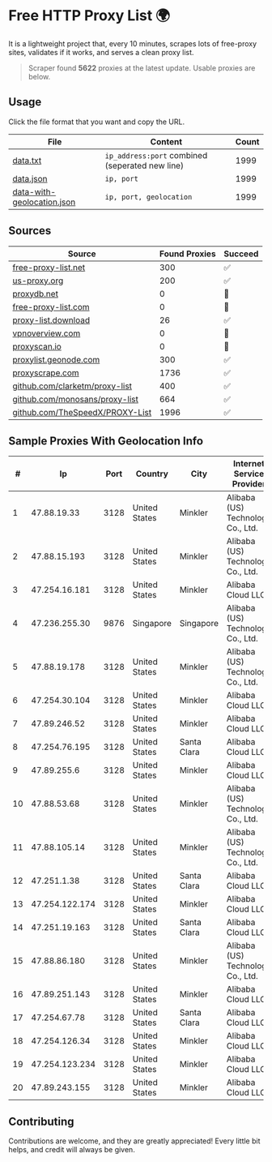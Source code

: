 
# Free HTTP Proxy List 🌍

It is a lightweight project that, every 10 minutes, scrapes lots of free-proxy sites, validates if it works, and serves a clean proxy list.


> Scraper found **5622** proxies at the latest update. Usable proxies are below.

## Usage

Click the file format that you want and copy the URL.


|File|Content|Count|
|----|-------|-----|
|[data.txt](https://raw.githubusercontent.com/themiralay/Proxy-List-World/master/data.txt)|`ip_address:port` combined (seperated new line)|1999|
|[data.json](https://raw.githubusercontent.com/themiralay/Proxy-List-World/master/data.json)|`ip, port`|1999|
|[data-with-geolocation.json](https://raw.githubusercontent.com/themiralay/Proxy-List-World/master/data-with-geolocation.json)|`ip, port, geolocation`|1999|

## Sources

|Source|Found Proxies|Succeed|
|------|-------------|-------|
|[free-proxy-list.net](https://free-proxy-list.net)|300|✅|
|[us-proxy.org](https://www.us-proxy.org)|200|✅|
|[proxydb.net](http://proxydb.net)|0|🚫|
|[free-proxy-list.com](https://free-proxy-list.com/?page=&port=&type%5B%5D=http&type%5B%5D=https&up_time=0&search=Search)|0|🚫|
|[proxy-list.download](https://www.proxy-list.download/HTTP)|26|✅|
|[vpnoverview.com](https://vpnoverview.com/privacy/anonymous-browsing/free-proxy-servers)|0|🚫|
|[proxyscan.io](https://www.proxyscan.io)|0|🚫|
|[proxylist.geonode.com](https://proxylist.geonode.com/api/proxy-list?limit=300&page=1&sort_by=lastChecked&sort_type=desc&protocols=http,https)|300|✅|
|[proxyscrape.com](https://api.proxyscrape.com/v2/?request=displayproxies&protocol=http&timeout=10000&country=all&ssl=all&anonymity=all)|1736|✅|
|[github.com/clarketm/proxy-list](https://raw.githubusercontent.com/clarketm/proxy-list/master/proxy-list-raw.txt)|400|✅|
|[github.com/monosans/proxy-list](https://raw.githubusercontent.com/monosans/proxy-list/main/proxies/http.txt)|664|✅|
|[github.com/TheSpeedX/PROXY-List](https://raw.githubusercontent.com/TheSpeedX/PROXY-List/master/http.txt)|1996|✅|


## Sample Proxies With Geolocation Info

|#|Ip|Port|Country|City|Internet Service Provider|
|-|--|----|-------|----|-------------------------|
|1|47.88.19.33|3128|United States|Minkler|Alibaba (US) Technology Co., Ltd.|
|2|47.88.15.193|3128|United States|Minkler|Alibaba (US) Technology Co., Ltd.|
|3|47.254.16.181|3128|United States|Minkler|Alibaba Cloud LLC|
|4|47.236.255.30|9876|Singapore|Singapore|Alibaba (US) Technology Co., Ltd.|
|5|47.88.19.178|3128|United States|Minkler|Alibaba (US) Technology Co., Ltd.|
|6|47.254.30.104|3128|United States|Minkler|Alibaba Cloud LLC|
|7|47.89.246.52|3128|United States|Minkler|Alibaba Cloud LLC|
|8|47.254.76.195|3128|United States|Santa Clara|Alibaba Cloud LLC|
|9|47.89.255.6|3128|United States|Minkler|Alibaba Cloud LLC|
|10|47.88.53.68|3128|United States|Minkler|Alibaba (US) Technology Co., Ltd.|
|11|47.88.105.14|3128|United States|Minkler|Alibaba (US) Technology Co., Ltd.|
|12|47.251.1.38|3128|United States|Santa Clara|Alibaba Cloud LLC|
|13|47.254.122.174|3128|United States|Minkler|Alibaba Cloud LLC|
|14|47.251.19.163|3128|United States|Santa Clara|Alibaba Cloud LLC|
|15|47.88.86.180|3128|United States|Minkler|Alibaba (US) Technology Co., Ltd.|
|16|47.89.251.143|3128|United States|Minkler|Alibaba Cloud LLC|
|17|47.254.67.78|3128|United States|Santa Clara|Alibaba Cloud LLC|
|18|47.254.126.34|3128|United States|Minkler|Alibaba Cloud LLC|
|19|47.254.123.234|3128|United States|Minkler|Alibaba Cloud LLC|
|20|47.89.243.155|3128|United States|Minkler|Alibaba Cloud LLC|



## Contributing

Contributions are welcome, and they are greatly appreciated! Every
little bit helps, and credit will always be given.

